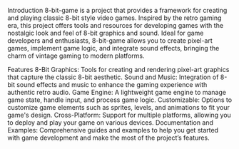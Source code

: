Introduction
8-bit-game is a project that provides a framework for creating and playing classic 8-bit style video games. Inspired by the retro gaming era, this project offers tools and resources for developing games with the nostalgic look and feel of 8-bit graphics and sound. Ideal for game developers and enthusiasts, 8-bit-game allows you to create pixel-art games, implement game logic, and integrate sound effects, bringing the charm of vintage gaming to modern platforms.

Features
8-Bit Graphics: Tools for creating and rendering pixel-art graphics that capture the classic 8-bit aesthetic.
Sound and Music: Integration of 8-bit sound effects and music to enhance the gaming experience with authentic retro audio.
Game Engine: A lightweight game engine to manage game state, handle input, and process game logic.
Customizable: Options to customize game elements such as sprites, levels, and animations to fit your game's design.
Cross-Platform: Support for multiple platforms, allowing you to deploy and play your game on various devices.
Documentation and Examples: Comprehensive guides and examples to help you get started with game development and make the most of the project’s features.

